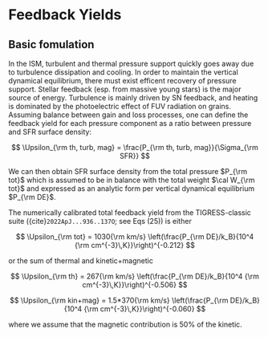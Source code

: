 # Feedback Yields

## Basic fomulation

In the ISM, turbulent and thermal pressure support quickly goes away due to turbulence dissipation and cooling.
In order to maintain the vertical dynamical equilibrium, there must exist efficent recovery of pressure support.
Stellar feedback (esp. from massive young stars) is the major source of energy.
Turbulence is mainly driven by SN feedback, and heating is dominated by the photoelectric effect of FUV radiation on grains.
Assuming balance between gain and loss processes, one can define the feedback yield for each pressure component as a ratio between pressure and SFR surface density:

$$
  \Upsilon_{\rm th, turb, mag} = \frac{P_{\rm th, turb, mag}}{\Sigma_{\rm SFR}}
$$

We can then obtain SFR surface density from the total pressure $P_{\rm tot}$
which is assumed to be in balance with the total weight $\cal W_{\rm tot}$
and expressed as an analytic form per vertical dynamical equilibrium $P_{\rm DE}$.

The numerically calibrated total feedback yield from the TIGRESS-classic suite ({cite}`2022ApJ...936..137O`; see Eqs (25)) is either

$$
  \Upsilon_{\rm tot} = 1030{\rm km/s} \left(\frac{P_{\rm DE}/k_B}{10^4 {\rm cm^{-3}\,K}}\right)^{-0.212}
$$

or the sum of thermal and kinetic+magnetic

$$
  \Upsilon_{\rm th} = 267{\rm km/s} \left(\frac{P_{\rm DE}/k_B}{10^4 {\rm cm^{-3}\,K}}\right)^{-0.506}
$$

$$
  \Upsilon_{\rm kin+mag} = 1.5*370{\rm km/s} \left(\frac{P_{\rm DE}/k_B}{10^4 {\rm cm^{-3}\,K}}\right)^{-0.060}
$$

where we assume that the magnetic contribution is 50\% of the kinetic.